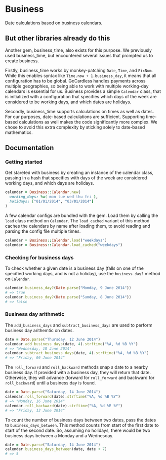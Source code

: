 # Business

Date calculations based on business calendars.


## But other libraries already do this

Another gem, business_time, also exists for this purpose. We previously used
business_time, but encountered several issues that prompted us to create
business.

Firstly, business_time works by monkey-patching `Date`, `Time`, and `FixNum`.
While this enables syntax like `Time.now + 1.business_day`, it means that all
configuration has to be global. GoCardless handles payments across multiple
geographies, so being able to work with multiple working-day calendars is
essential for us. Business provides a simple `Calendar` class, that is
initialized with a configuration that specifies which days of the week are
considered to be working days, and which dates are holidays.

Secondly, business_time supports calculations on times as well as dates. For
our purposes, date-based calculations are sufficient. Supporting time-based
calculations as well makes the code significantly more complex. We chose to
avoid this extra complexity by sticking solely to date-based mathematics.


## Documentation

### Getting started

Get stareted with business by creating an instance of the calendar class,
passing in a hash that specifies with days of the week are considered working
days, and which days are holidays.

```ruby
calendar = Business::Calendar.new(
  working_days: %w( mon tue wed thu fri ),
  holidays: ["01/01/2014", "03/01/2014"]
)
```

A few calendar configs are bundled with the gem. Load them by calling the
`load` class method on `Calendar`. The `load_cached` variant of this method
caches the calendars by name after loading them, to avoid reading and
parsing the config file multiple times.

```ruby
calendar = Business::Calendar.load("weekdays")
calendar = Business::Calendar.load_cached("weekdays")
```

### Checking for business days

To check whether a given date is a business day (falls on one of the specified
working days, and is not a holiday), use the `business_day?` method on
`Calendar`.

```ruby
calendar.business_day?(Date.parse("Monday, 9 June 2014"))
# => true
calendar.business_day?(Date.parse("Sunday, 8 June 2014"))
# => false
```

### Business day arithmetic

The `add_business_days` and `subtract_business_days` are used to perform
business day arithemtic on dates.

```ruby
date = Date.parse("Thursday, 12 June 2014")
calendar.add_business_days(date, 4).strftime("%A, %d %B %Y")
# => "Wednesday, 18 June 2014"
calendar.subtract_business_days(date, 4).strftime("%A, %d %B %Y")
# => "Friday, 06 June 2014"
```

The `roll_forward` and `roll_backward` methods snap a date to a nearby business
day. If provided with a business day, they will return that date. Otherwise,
they will advance (forward for `roll_forward` and backward for `roll_backward`)
until a business day is found.

```ruby
date = Date.parse("Saturday, 14 June 2014")
calendar.roll_forward(date).strftime("%A, %d %B %Y")
# => "Monday, 16 June 2014"
calendar.roll_backward(date).strftime("%A, %d %B %Y")
# => "Friday, 13 June 2014"
```

To count the number of business days between two dates, pass the dates to
`business_days_between`. This method counts from start of the first date to
start of the second date. So, assuming no holidays, there would be two business
days between a Monday and a Wednesday.

```ruby
date = Date.parse("Saturday, 14 June 2014")
calendar.business_days_between(date, date + 7)
# => 5
```

